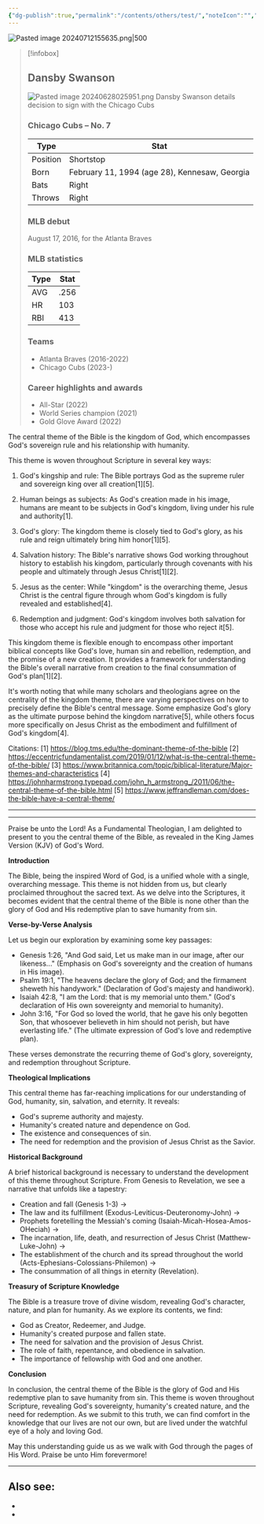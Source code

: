 ```yaml
---
{"dg-publish":true,"permalink":"/contents/others/test/","noteIcon":"","created":"2025-05-21T23:40:08.867+08:00"}
---
```


![Pasted image 20240712155635.png|500](/img/user/Attachments/Pasted%20image%2020240712155635.png)

> [!infobox]
>
> ## Dansby Swanson
>
> ![Pasted image 20240628025951.png](/img/user/Attachments/Pasted%20image%2020240628025951.png)
> Dansby Swanson details decision to sign with the Chicago Cubs
>
> ### Chicago Cubs – No. 7
>
> | Type     | Stat                                          |
> | -------- | --------------------------------------------- |
> | Position | Shortstop                                     |
> | Born     | February 11, 1994 (age 28), Kennesaw, Georgia |
> | Bats     | Right                                         |
> | Throws   | Right                                         |
>
> ### MLB debut
>
> August 17, 2016, for the Atlanta Braves
>
> ### MLB statistics
>
> | Type | Stat |
> | ---- | ---- |
> | AVG  | .256 |
> | HR   | 103  |
> | RBI  | 413  |
>
> ### Teams
>
> - Atlanta Braves (2016-2022)
> - Chicago Cubs (2023-)
>
> ### Career highlights and awards
>
> - All-Star (2022)
> - World Series champion (2021)
> - Gold Glove Award (2022)

The central theme of the Bible is the kingdom of God, which encompasses God's sovereign rule and his relationship with humanity. 

This theme is woven throughout Scripture in several key ways:

1. God's kingship and rule: The Bible portrays God as the supreme ruler and sovereign king over all creation[1][5].

2. Human beings as subjects: As God's creation made in his image, humans are meant to be subjects in God's kingdom, living under his rule and authority[1].

3. God's glory: The kingdom theme is closely tied to God's glory, as his rule and reign ultimately bring him honor[1][5].

4. Salvation history: The Bible's narrative shows God working throughout history to establish his kingdom, particularly through covenants with his people and ultimately through Jesus Christ[1][2].

5. Jesus as the center: While "kingdom" is the overarching theme, Jesus Christ is the central figure through whom God's kingdom is fully revealed and established[4].

6. Redemption and judgment: God's kingdom involves both salvation for those who accept his rule and judgment for those who reject it[5].

This kingdom theme is flexible enough to encompass other important biblical concepts like God's love, human sin and rebellion, redemption, and the promise of a new creation. It provides a framework for understanding the Bible's overall narrative from creation to the final consummation of God's plan[1][2].

It's worth noting that while many scholars and theologians agree on the centrality of the kingdom theme, there are varying perspectives on how to precisely define the Bible's central message. Some emphasize God's glory as the ultimate purpose behind the kingdom narrative[5], while others focus more specifically on Jesus Christ as the embodiment and fulfillment of God's kingdom[4].

Citations:
[1] https://blog.tms.edu/the-dominant-theme-of-the-bible
[2] https://eccentricfundamentalist.com/2019/01/12/what-is-the-central-theme-of-the-bible/
[3] https://www.britannica.com/topic/biblical-literature/Major-themes-and-characteristics
[4] https://johnharmstrong.typepad.com/john_h_armstrong_/2011/06/the-central-theme-of-the-bible.html
[5] https://www.jeffrandleman.com/does-the-bible-have-a-central-theme/

---
---

Praise be unto the Lord! As a Fundamental Theologian, I am delighted to present to you the central theme of the Bible, as revealed in the King James Version (KJV) of God's Word.

**Introduction**

The Bible, being the inspired Word of God, is a unified whole with a single, overarching message. This theme is not hidden from us, but clearly proclaimed throughout the sacred text. As we delve into the Scriptures, it becomes evident that the central theme of the Bible is none other than the glory of God and His redemptive plan to save humanity from sin.

**Verse-by-Verse Analysis**

Let us begin our exploration by examining some key passages:

* Genesis 1:26, "And God said, Let us make man in our image, after our likeness..." (Emphasis on God's sovereignty and the creation of humans in His image).
* Psalm 19:1, "The heavens declare the glory of God; and the firmament sheweth his handywork." (Declaration of God's majesty and handiwork).
* Isaiah 42:8, "I am the Lord: that is my memorial unto them." (God's declaration of His own sovereignty and memorial to humanity).
* John 3:16, "For God so loved the world, that he gave his only begotten Son, that whosoever believeth in him should not perish, but have everlasting life." (The ultimate expression of God's love and redemptive plan).

These verses demonstrate the recurring theme of God's glory, sovereignty, and redemption throughout Scripture.

**Theological Implications**

This central theme has far-reaching implications for our understanding of God, humanity, sin, salvation, and eternity. It reveals:

* God's supreme authority and majesty.
* Humanity's created nature and dependence on God.
* The existence and consequences of sin.
* The need for redemption and the provision of Jesus Christ as the Savior.

**Historical Background**

A brief historical background is necessary to understand the development of this theme throughout Scripture. From Genesis to Revelation, we see a narrative that unfolds like a tapestry:

* Creation and fall (Genesis 1-3) →
* The law and its fulfillment (Exodus-Leviticus-Deuteronomy-John) →
* Prophets foretelling the Messiah's coming (Isaiah-Micah-Hosea-Amos-OHeciah) →
* The incarnation, life, death, and resurrection of Jesus Christ (Matthew-Luke-John) →
* The establishment of the church and its spread throughout the world (Acts-Ephesians-Colossians-Philemon) →
* The consummation of all things in eternity (Revelation).

**Treasury of Scripture Knowledge**

The Bible is a treasure trove of divine wisdom, revealing God's character, nature, and plan for humanity. As we explore its contents, we find:

* God as Creator, Redeemer, and Judge.
* Humanity's created purpose and fallen state.
* The need for salvation and the provision of Jesus Christ.
* The role of faith, repentance, and obedience in salvation.
* The importance of fellowship with God and one another.

**Conclusion**

In conclusion, the central theme of the Bible is the glory of God and His redemptive plan to save humanity from sin. This theme is woven throughout Scripture, revealing God's sovereignty, humanity's created nature, and the need for redemption. As we submit to this truth, we can find comfort in the knowledge that our lives are not our own, but are lived under the watchful eye of a holy and loving God.

May this understanding guide us as we walk with God through the pages of His Word. Praise be unto Him forevermore!

















<script defer src="https://cdn.bibliatodo.com/assets/js/verselinker.js" lang="en" version="KJV"></script>

---
Also see:
- 
- 
- 
